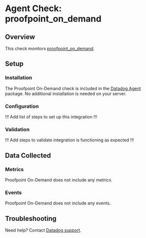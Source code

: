 # Agent Check: proofpoint_on_demand

## Overview

This check monitors [proofpoint_on_demand][1].

## Setup

### Installation

The Proofpoint On-Demand check is included in the [Datadog Agent][2] package.
No additional installation is needed on your server.

### Configuration

!!! Add list of steps to set up this integration !!!

### Validation

!!! Add steps to validate integration is functioning as expected !!!

## Data Collected

### Metrics

Proofpoint On-Demand does not include any metrics.

### Events

Proofpoint On-Demand does not include any events.

## Troubleshooting

Need help? Contact [Datadog support][3].

[1]: **LINK_TO_INTEGRATION_SITE**
[2]: https://app.datadoghq.com/account/settings/agent/latest
[3]: https://docs.datadoghq.com/help/

